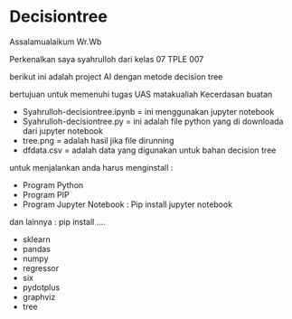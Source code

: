 # Decisiontree
Assalamualaikum Wr.Wb

Perkenalkan saya syahrulloh dari kelas 07 TPLE 007

berikut ini adalah project AI dengan metode decision tree

bertujuan untuk memenuhi tugas UAS matakualiah Kecerdasan buatan

- Syahrulloh-decisiontree.ipynb = ini menggunakan jupyter notebook
- Syahrulloh-decisiontree.py    = ini adalah file python yang di downloada dari jupyter notebook
- tree.png                      = adalah hasil jika file dirunning
- dfdata.csv                    = adalah data yang digunakan untuk bahan decision tree

untuk menjalankan anda harus menginstall :
- Program Python
- Program PIP
- Program Jupyter Notebook : Pip install jupyter notebook

dan lainnya : pip install ....
- sklearn
- pandas
- numpy
- regressor
- six
- pydotplus
- graphviz
- tree
